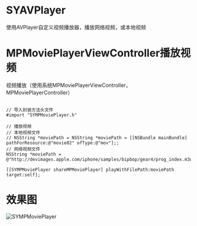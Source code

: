 # SYAVPlayer
使用AVPlayer自定义视频播放器，播放网络视频，或本地视频


# MPMoviePlayerViewController播放视频
视频播放（使用系统MPMoviePlayerViewController，MPMoviePlayerController）

~~~ javaacript

// 导入封装方法头文件
#import "SYMPMoviePlayer.h"

// 播放视频
// 本地视频文件
// NSString *moviePath = NSString *moviePath = [[NSBundle mainBundle] pathForResource:@"movie02" ofType:@"mov"];;
// 网络视频文件
NSString *moviePath = @"http://devimages.apple.com/iphone/samples/bipbop/gear4/prog_index.m3u8";

[[SYMPMoviePlayer shareMPMoviePlayer] playWithFilePath:moviePath target:self];

~~~

# 效果图
![SYMPMoviePlayer](./SYMPMoviePlayer.png)

